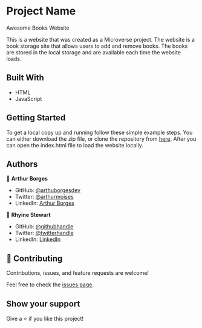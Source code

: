 # Project Name

Awesome Books Website

This is a website that was created as a Microverse project. The website is a book storage site that allows users to add and remove books. The books are stored in the local storage and are available each time the website loads. 

## Built With

- HTML
- JavaScript

## Getting Started

To get a local copy up and running follow these simple example steps. You can either download the zip file, or clone the repository from [here](https://github.com/the-catalystmc/awesome-books/tree/build-website). After you can open the index.html file to load the website locally.

## Authors
👤 **Arthur Borges**
- GitHub: [@arthuborgesdev](https://github.com/arthurborgesdev)
- Twitter: [@arthurmoises](https://twitter.com/arthurmoises)
- LinkedIn: [Arthur Borges](https://linkedin.com/in/arthurmoises) 

👤 **Rhyine Stewart**

- GitHub: [@githubhandle](https://github.com/the-catalyst-mc)
- Twitter: [@twitterhandle](https://twitter.com/catalystspeaks)
- LinkedIn: [LinkedIn](https://linkedin.com/in/rhyinestewart)


## 🤝 Contributing

Contributions, issues, and feature requests are welcome!

Feel free to check the [issues page](https://github.com/the-catalystmc/church-conference-capstone/issues).

## Show your support

Give a ⭐️ if you like this project!
